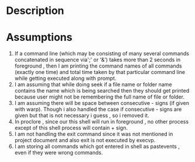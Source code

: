 # Description

# Assumptions
1. If a command line (which may be consisting of many several commands concatenated in sequence via';' or '&') takes more than 2 seconds in foreground , then I am printing the command names of all commands (exactly one time) and total time taken by that particular command line while getting executed along with prompt.
2. I am assuming that while doing seek if a file name or folder name contains the name which is being searched then they should get printed because user might not be remembering the full name of file or folder.
3. I am assuming there will be space between consecutive - signs (if given with warp). Though i also handled the case if consecutive - signs are given but that is not necessary i guess , so i removed it.
4. In proclore , since our this shell will run in foreground , no other process except of this shell process will contain + sign. 
5. I am not handling the exit command since it was not mentioned in project document and also exit is not executed by execvp.
6. I am storing all commands which got entered in shell as pastevents , even if they were wrong commands.